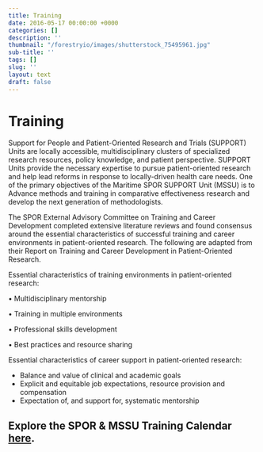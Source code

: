 ```yaml
---
title: Training
date: 2016-05-17 00:00:00 +0000
categories: []
description: ''
thumbnail: "/forestryio/images/shutterstock_75495961.jpg"
sub-title: ''
tags: []
slug: ''
layout: text
draft: false
---
```

# Training

Support for People and Patient-Oriented Research and Trials (SUPPORT) Units are locally accessible, multidisciplinary clusters of specialized research resources, policy knowledge, and patient perspective. SUPPORT Units provide the necessary expertise to pursue patient-oriented research and help lead reforms in response to locally-driven health care needs. One of the primary objectives of the Maritime SPOR SUPPORT Unit (MSSU) is to Advance methods and training in comparative effectiveness research and develop the next generation of methodologists.

The SPOR External Advisory Committee on Training and Career Development completed extensive literature reviews and found consensus around the essential characteristics of successful training and career environments in patient-oriented research. The following are adapted from their Report on Training and Career Development in Patient-Oriented Research.

Essential characteristics of training environments in patient-oriented research:

• Multidisciplinary mentorship

• Training in multiple environments

• Professional skills development

• Best practices and resource sharing

Essential characteristics of career support in patient-oriented research:

*   Balance and value of clinical and academic goals
*   Explicit and equitable job expectations, resource provision and compensation
*   Expectation of, and support for, systematic mentorship

## Explore the SPOR & MSSU Training Calendar [here](http://www.spor-maritime-srap.ca/mssu-events).
